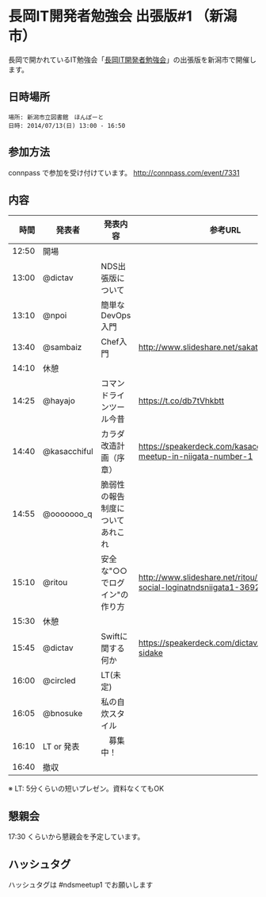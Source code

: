 長岡IT開発者勉強会 出張版#1 （新潟市）
=====================================

長岡で開かれているIT勉強会「[長岡IT開発者勉強会](http://nagaoka.techtalk.jp/)」の出張版を新潟市で開催します。
## 日時場所
```
場所: 新潟市立図書館　ほんぽーと
日時: 2014/07/13(日) 13:00 - 16:50
```

## 参加方法
connpass で参加を受け付けています。
http://connpass.com/event/7331

## 内容

時間  | 発表者 | 発表内容 | 参考URL
-----:|-------|------|----
12:50 | 開場 |
13:00 | @dictav | NDS出張版について
13:10 | @npoi | 簡単なDevOps入門 
13:40 | @sambaiz | Chef入門 | http://www.slideshare.net/sakataiki/nds-chef
14:10 | 休憩
14:25 | @hayajo | コマンドラインツール今昔 | https://t.co/db7tVhkbtt
14:40 | @kasacchiful | カラダ改造計画（序章）| https://speakerdeck.com/kasacchiful/nds-meetup-in-niigata-number-1
14:55 | @ooooooo_q | 脆弱性の報告制度についてあれこれ
15:10 | @ritou | 安全な"○○でログイン"の作り方 | http://www.slideshare.net/ritou/secure-social-loginatndsniigata1-36922216
15:30 | 休憩
15:45 | @dictav | Swiftに関する何か | https://speakerdeck.com/dictav/swiftwoshao-sidake
16:00 | @circled | LT(未定) 
16:05 | @bnosuke | 私の自炊スタイル
16:10 | LT or 発表 |　募集中！
16:40 | 撤収 |

※ LT: 5分くらいの短いプレゼン。資料なくてもOK

## 懇親会
17:30 くらいから懇親会を予定しています。

## ハッシュタグ

ハッシュタグは #ndsmeetup1 でお願いします
